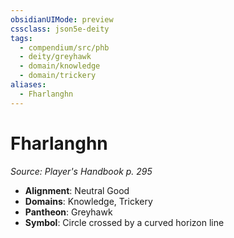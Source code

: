 ```yaml
---
obsidianUIMode: preview
cssclass: json5e-deity
tags:
  - compendium/src/phb
  - deity/greyhawk
  - domain/knowledge
  - domain/trickery
aliases:
  - Fharlanghn
---
```

# Fharlanghn
*Source: Player's Handbook p. 295* 

- **Alignment**: Neutral Good
- **Domains**: Knowledge, Trickery
- **Pantheon**: Greyhawk
- **Symbol**: Circle crossed by a curved horizon line